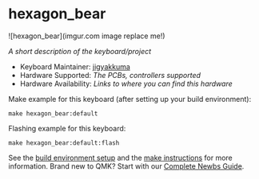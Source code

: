 # hexagon_bear

![hexagon_bear](imgur.com image replace me!)

*A short description of the keyboard/project*

* Keyboard Maintainer: [jigyakkuma](https://github.com/yourusername)
* Hardware Supported: *The PCBs, controllers supported*
* Hardware Availability: *Links to where you can find this hardware*

Make example for this keyboard (after setting up your build environment):

    make hexagon_bear:default

Flashing example for this keyboard:

    make hexagon_bear:default:flash

See the [build environment setup](https://docs.qmk.fm/#/getting_started_build_tools) and the [make instructions](https://docs.qmk.fm/#/getting_started_make_guide) for more information. Brand new to QMK? Start with our [Complete Newbs Guide](https://docs.qmk.fm/#/newbs).
